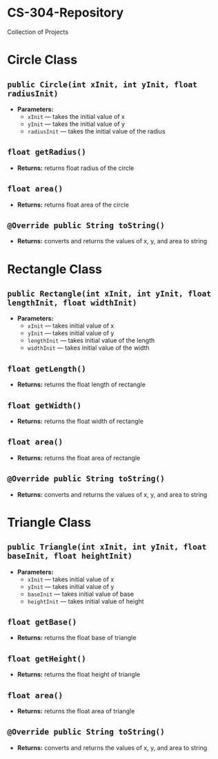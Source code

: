 # CS-304-Repository
Collection of Projects

# Circle Class

## `public Circle(int xInit, int yInit, float radiusInit)`

 * **Parameters:**
   * `xInit` — takes the initial value of x
   * `yInit` — takes the initial value of y
   * `radiusInit` — takes the initial value of the radius

## `float getRadius()`

 * **Returns:** returns float radius of the circle

## `float area()`

 * **Returns:** returns float area of the circle

## `@Override public String toString()`

 * **Returns:** converts and returns the values of x, y, and area to string

# Rectangle Class

## `public Rectangle(int xInit, int yInit, float lengthInit, float widthInit)`

 * **Parameters:**
   * `xInit` — takes initial value of x
   * `yInit` — takes initial value of y
   * `lengthInit` — takes initial value of the length
   * `widthInit` — takes initial value of the width

## `float getLength()`

 * **Returns:** returns the float length of rectangle

## `float getWidth()`

 * **Returns:** returns the float width of rectangle

## `float area()`

 * **Returns:** returns the float area of rectangle

## `@Override public String toString()`

 * **Returns:** converts and returns the values of x, y, and area to string

# Triangle Class

## `public Triangle(int xInit, int yInit, float baseInit, float heightInit)`

 * **Parameters:**
   * `xInit` — takes initial value of x
   * `yInit` — takes initial value of y
   * `baseInit` — takes initial value of base
   * `heightInit` — takes initial value of height

## `float getBase()`

 * **Returns:** returns the float base of triangle

## `float getHeight()`

 * **Returns:** returns the float height of triangle

## `float area()`

 * **Returns:** returns the float area of triangle

## `@Override public String toString()`

 * **Returns:** converts and returns the values of x, y, and area to string
